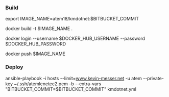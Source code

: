 ### Build

export IMAGE_NAME=atem18/kmdotnet:$BITBUCKET_COMMIT

docker build -t $IMAGE_NAME .

docker login --username $DOCKER_HUB_USERNAME --password $DOCKER_HUB_PASSWORD

docker push $IMAGE_NAME

### Deploy

ansible-playbook -i hosts --limit=www.kevin-messer.net -u atem --private-key ~/.ssh/atemlenetec2.pem -b --extra-vars "BITBUCKET_COMMIT=$BITBUCKET_COMMIT" kmdotnet.yml